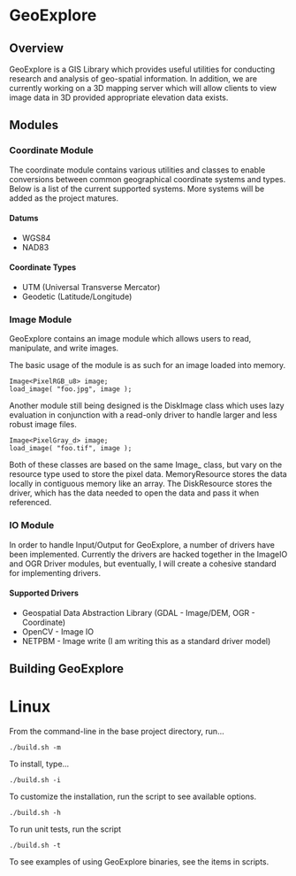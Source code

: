 GeoExplore
==========

Overview
--------

GeoExplore is a GIS Library which provides useful utilities for conducting research
and analysis of geo-spatial information. In addition, we are currently working on a
3D mapping server which will allow clients to view image data in 3D provided appropriate 
elevation data exists. 

Modules
-------


### Coordinate Module ###

The coordinate module contains various utilities and classes to enable conversions between common 
geographical coordinate systems and types.  Below is a list of the current supported systems.
More systems will be added as the project matures.

#### Datums ####
* WGS84
* NAD83

#### Coordinate Types ####
* UTM (Universal Transverse Mercator)
* Geodetic (Latitude/Longitude)


### Image Module ###

GeoExplore contains an image module which allows users to read, manipulate, and write images.

The basic usage of the module is as such for an image loaded into memory.

    Image<PixelRGB_u8> image;
    load_image( "foo.jpg", image );

Another module still being designed is the DiskImage class which uses lazy evaluation in conjunction with a
read-only driver to handle larger and less robust image files.

    Image<PixelGray_d> image;
    load_image( "foo.tif", image );

Both of these classes are based on the same Image\_ class, but vary on the resource type used
to store the pixel data.  MemoryResource stores the data locally in contiguous memory like an array. 
The DiskResource stores the driver, which has the data needed to open the data and pass it when referenced.


### IO Module ###

In order to handle Input/Output for GeoExplore, a number of drivers have been implemented.  Currently the drivers 
are hacked together in the ImageIO and OGR Driver modules, but eventually, I will create a cohesive standard for 
implementing drivers.

####  Supported Drivers ####

* Geospatial Data Abstraction Library (GDAL - Image/DEM, OGR - Coordinate)
* OpenCV - Image IO
* NETPBM - Image write (I am writing this as a standard driver model)


Building GeoExplore
-------------------

# Linux #

From the command-line in the base project directory, run...

    ./build.sh -m 

To install, type...
    
    ./build.sh -i

To customize the installation, run the script to see available options.

    ./build.sh -h

To run unit tests, run the script

    ./build.sh -t

To see examples of using GeoExplore binaries, see the items in scripts.


